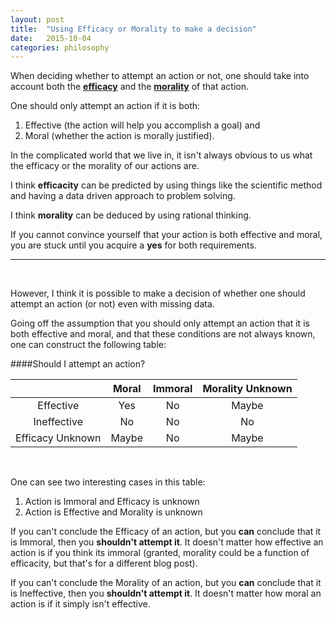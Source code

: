 ```yaml
---
layout: post
title:  "Using Efficacy or Morality to make a decision"
date:   2015-10-04
categories: philosophy
---
```


When deciding whether to attempt an action or not, one should take into account both the **[efficacy][efficacy_def]** and the **[morality][morality_def]** of that action. 

One should only attempt an action if it is both:
 
1. Effective (the action will help you accomplish a goal) 
and 
2. Moral (whether the action is morally justified).

In the complicated world that we live in, it isn't always obvious to us what the efficacy or the morality of our actions are. 

I think **efficacity** can be predicted by using things like the scientific method and having a data driven approach to problem solving.  

I think **morality** can be deduced by using rational thinking.

If you cannot convince yourself that your action is both effective and moral, you are stuck until you acquire a **yes** for both requirements.

-----
<br>

However, I think it is possible to make a decision of whether one should attempt an action (or not) even with missing data.

Going off the assumption that you should only attempt an action that it is both effective and moral, and that these conditions are not always known, one can construct the following table:

####Should I attempt an action?

|                  | Moral  | Immoral | Morality Unknown |
|:----------------:|:------:|:-------:|:----------------:|
| Effective        |  Yes   |   No    |     Maybe        |
| Ineffective      |  No    |   No    |   No       |
| Efficacy Unknown |  Maybe |  No  |     Maybe       |

<br>

One can see two interesting cases in this table: 

1. Action is Immoral and Efficacy is unknown  
2. Action is Effective and Morality is unknown

If you can't conclude the Efficacy of an action, but you **can** conclude that it is Immoral, then you **shouldn't attempt it**. It doesn't matter how effective an action is if you think its immoral (granted, morality could be a function of efficacity, but that's for a different blog post).

If you can't conclude the Morality of an action, but you **can** conclude that it is Ineffective, then you **shouldn't attempt it**. It doesn't matter how moral an action is if it simply isn't effective. 

[efficacy_def]: http://www.merriam-webster.com/dictionary/efficacy 
[morality_def]: http://www.merriam-webster.com/dictionary/morality 

